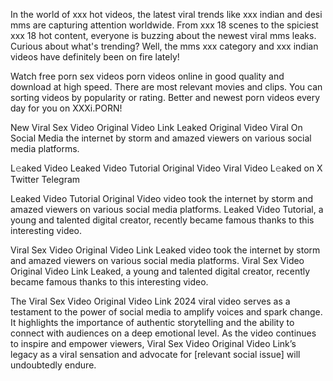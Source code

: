 In the world of xxx hot videos, the latest viral trends like xxx indian and desi mms are capturing attention worldwide. From xxx 18 scenes to the spiciest xxx 18 hot content, everyone is buzzing about the newest viral mms leaks. Curious about what's trending? Well, the mms xxx category and xxx indian videos have definitely been on fire lately!

Watch free porn sex videos porn videos online in good quality and download at high speed. There are most relevant movies and clips. You can sorting videos by popularity or rating. Better and newest porn videos every day for you on XXXi.PORN!

New Viral Sex Video Original Video Link Leaked Original Video Viral On Social Media the internet by storm and amazed viewers on various social media platforms.

L𝚎aked Video Leaked Video Tutorial Original Video Viral Video L𝚎aked on X Twitter Telegram

Leaked Video Tutorial Original Video video took the internet by storm and amazed viewers on various social media platforms. Leaked Video Tutorial, a young and talented digital creator, recently became famous thanks to this interesting video.

Viral Sex Video Original Video Link Leaked video took the internet by storm and amazed viewers on various social media platforms. Viral Sex Video Original Video Link Leaked, a young and talented digital creator, recently became famous thanks to this interesting video.

The Viral Sex Video Original Video Link 2024 viral video serves as a testament to the power of social media to amplify voices and spark change. It highlights the importance of authentic storytelling and the ability to connect with audiences on a deep emotional level. As the video continues to inspire and empower viewers, Viral Sex Video Original Video Link’s legacy as a viral sensation and advocate for [relevant social issue] will undoubtedly endure.
